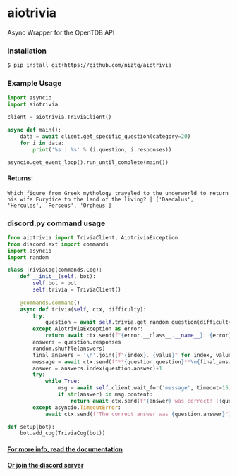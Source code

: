 # aiotrivia
Async Wrapper for the OpenTDB API

### Installation
```sh
$ pip install git+https://github.com/niztg/aiotrivia
```

### Example Usage
```py
import asyncio
import aiotrivia

client = aiotrivia.TriviaClient()

async def main():
    data = await client.get_specific_question(category=20)
    for i in data:
        print('%s | %s' % (i.question, i.responses))

asyncio.get_event_loop().run_until_complete(main())
```

#### Returns:
`Which figure from Greek mythology traveled to the underworld to return his wife Eurydice to the land of the living? | ['Daedalus', 'Hercules', 'Perseus', 'Orpheus']`

### discord.py command usage

```py
from aiotrivia import TriviaClient, AiotriviaException
from discord.ext import commands
import asyncio
import random

class TriviaCog(commands.Cog):
    def __init__(self, bot):
        self.bot = bot
        self.trivia = TriviaClient()
        
    @commands.command()
    async def trivia(self, ctx, difficulty):
        try:
            question = await self.trivia.get_random_question(difficulty)
        except AiotriviaException as error:
            return await ctx.send(f"{error.__class__.__name__}: {error}")
        answers = question.responses
        random.shuffle(answers)
        final_answers = '\n'.join([f"{index}. {value}" for index, value in enumerate(answers, 1)])
        message = await ctx.send(f"**{question.question}**\n{final_answers}\n{question.type.capitalize()} Question about {question.category}")
        answer = answers.index(question.answer)+1
        try:
            while True:
                msg = await self.client.wait_for('message', timeout=15, check=lambda m: m.id != message.id)
                if str(answer) in msg.content:
                    return await ctx.send(f"{answer} was correct! ({question.answer})")
        except asyncio.TimeoutError:
            await ctx.send(f"The correct answer was {question.answer}")

def setup(bot):
    bot.add_cog(TriviaCog(bot))
```
#### <a href=https://github.com/niztg/aiotrivia/wiki>For more info, read the documentation</a>
#### <a href=https://cybertron-5k.netlify.app/server>Or join the discord server</a>
